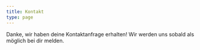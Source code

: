 ```yaml
---
title: Kontakt
type: page
---
```

Danke, wir haben deine Kontaktanfrage erhalten! Wir werden uns sobald als möglich bei dir melden.
